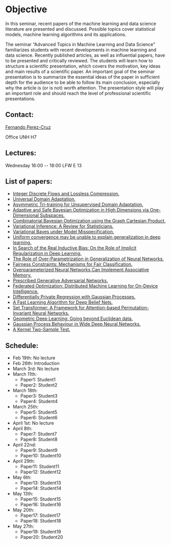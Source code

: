 # Objective

In this seminar, recent papers of the machine learning and data science literature are presented and discussed. Possible topics cover statistical models, machine learning algorithms and its applications.

The seminar “Advanced Topics in Machine Learning and Data Science” familiarizes students with recent developments in machine learning and data science. Recently published articles, as well as influential papers, have to be presented and critically reviewed. The students will learn how to structure a scientific presentation, which covers the motivation, key ideas and main results of a scientific paper. An important goal of the seminar presentation is to summarize the essential ideas of the paper in sufficient depth for the audience to be able to follow its main conclusion, especially why the article is (or is not) worth attention. The presentation style will play an important role and should reach the level of professional scientific presentations.

## Contact:

[Fernando Perez-Cruz](mailto:fernando.perezcruz@sdsc.ethz.ch)

Office UNH H7

## Lectures:

Wednesday 16:00 -- 18:00     LFW  E 13

## List of papers:

*   [Integer Discrete Flows and Lossless Compression.](https://papers.nips.cc/paper/9383-integer-discrete-flows-and-lossless-compression.pdf)
*   [Universal Domain Adaptation.](http://openaccess.thecvf.com/content_CVPR_2019/papers/You_Universal_Domain_Adaptation_CVPR_2019_paper.pdf)
*   [Asymmetric Tri-training for Unsupervised Domain Adaptation.](https://arxiv.org/pdf/1702.08400.pdf)
*   [Adaptive and Safe Bayesian Optimization in High Dimensions via One-Dimensional Subspaces.](https://arxiv.org/pdf/1902.03229.pdf)
*   [Combinatorial Bayesian Optimization using the Graph Cartesian Product.](http://papers.nips.cc/paper/8557-combinatorial-bayesian-optimization-using-the-graph-cartesian-product.pdf)
*   [Variational Inference: A Review for Statisticians.](https://amstat.tandfonline.com/doi/full/10.1080/01621459.2017.1285773#.XiGPCjMo_ds)
*   [Variational Bayes under Model Misspecification.](http://papers.nips.cc/paper/9492-variational-bayes-under-model-misspecification.pdf)
*   [Uniform convergence may be unable to explain generalization in deep learning.](http://papers.nips.cc/paper/9336-uniform-convergence-may-be-unable-to-explain-generalization-in-deep-learning.pdf)
*   [In Search of the Real Inductive Bias: On the Role of Implicit Regularization in Deep Learning.](https://arxiv.org/pdf/1412.6614.pdf)
*   [The Role of Over-Parametrization in Generalization of Neural Networks.](https://openreview.net/pdf?id=BygfghAcYX)
*   [Fairness Constraints: Mechanisms for Fair Classification.](https://arxiv.org/pdf/1507.05259.pdf)
*   [Overparameterized Neural Networks Can Implement Associative Memory.](https://arxiv.org/pdf/1909.12362.pdf)
*   [Prescribed Generative Adversarial Networks.](https://arxiv.org/pdf/1910.04302.pdf)
*   [Federated Optimization: Distributed Machine Learning for On-Device Intelligence.](https://arxiv.org/pdf/1610.02527.pdf)
*   [Differentially Private Regression with Gaussian Processes.](http://proceedings.mlr.press/v84/smith18a/smith18a.pdf)
*   [A Fast Learning Algorithm for Deep Belief Nets.](https://www.mitpressjournals.org/doi/pdfplus/10.1162/neco.2006.18.7.1527)
*   [Set Transformer: A Framework for Attention-based Permutation-Invariant Neural Networks.](https://arxiv.org/pdf/1810.00825.pdf)
*   [Geometric Deep Learning: Going beyond Euclidean data.](https://ieeexplore.ieee.org/stamp/stamp.jsp?arnumber=7974879)
*   [Gaussian Process Behaviour in Wide Deep Neural Networks.](https://arxiv.org/pdf/1804.11271.pdf)
*   [A Kernel Two-Sample Test.](http://www.jmlr.org/papers/volume13/gretton12a/gretton12a.pdf)

## Schedule:

- Feb 19th: No lecture
- Feb 26th: Introduction
- March 3rd: No lecture
- March 11th:
  - Paper1: Student1
  - Paper2: Student2
- March 18th:
  - Paper3: Student3
  - Paper4: Student4
- March 25th:
  - Paper5: Student5
  - Paper6: Student6
- April 1st: No lecture
- April 8th:
  - Paper7: Student7
  - Paper8: Student8
- April 22nd:
  - Paper9: Student9
  - Paper10: Student10
- April 29th:
  - Paper11: Student11
  - Paper12: Student12
- May 6th:
  - Paper13: Student13
  - Paper14: Student14
- May 13th:
  - Paper15: Student15
  - Paper16: Student16
- May 20th:
  - Paper17: Student17
  - Paper18: Student18
- May 27th:
  - Paper19: Student19
  - Paper20: Student20
